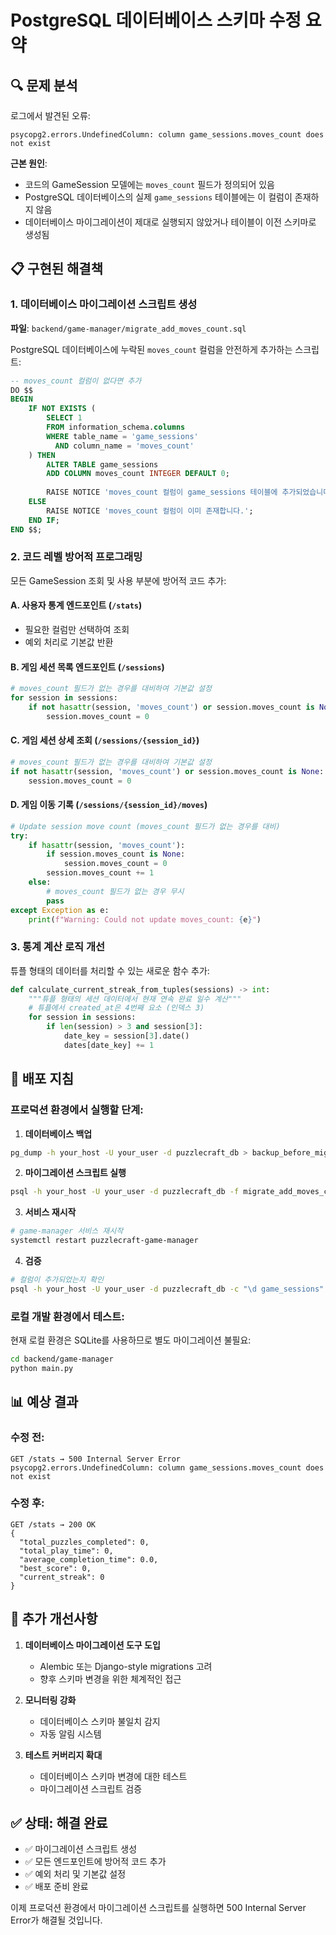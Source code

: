 # PostgreSQL 데이터베이스 스키마 수정 요약

## 🔍 **문제 분석**

로그에서 발견된 오류:
```
psycopg2.errors.UndefinedColumn: column game_sessions.moves_count does not exist
```

**근본 원인**: 
- 코드의 GameSession 모델에는 `moves_count` 필드가 정의되어 있음
- PostgreSQL 데이터베이스의 실제 `game_sessions` 테이블에는 이 컬럼이 존재하지 않음
- 데이터베이스 마이그레이션이 제대로 실행되지 않았거나 테이블이 이전 스키마로 생성됨

## 📋 **구현된 해결책**

### 1. **데이터베이스 마이그레이션 스크립트 생성**

**파일**: `backend/game-manager/migrate_add_moves_count.sql`

PostgreSQL 데이터베이스에 누락된 `moves_count` 컬럼을 안전하게 추가하는 스크립트:

```sql
-- moves_count 컬럼이 없다면 추가
DO $$
BEGIN
    IF NOT EXISTS (
        SELECT 1 
        FROM information_schema.columns 
        WHERE table_name = 'game_sessions' 
          AND column_name = 'moves_count'
    ) THEN
        ALTER TABLE game_sessions 
        ADD COLUMN moves_count INTEGER DEFAULT 0;
        
        RAISE NOTICE 'moves_count 컬럼이 game_sessions 테이블에 추가되었습니다.';
    ELSE
        RAISE NOTICE 'moves_count 컬럼이 이미 존재합니다.';
    END IF;
END $$;
```

### 2. **코드 레벨 방어적 프로그래밍**

모든 GameSession 조회 및 사용 부분에 방어적 코드 추가:

#### **A. 사용자 통계 엔드포인트 (`/stats`)**
- 필요한 컬럼만 선택하여 조회
- 예외 처리로 기본값 반환

#### **B. 게임 세션 목록 엔드포인트 (`/sessions`)**
```python
# moves_count 필드가 없는 경우를 대비하여 기본값 설정
for session in sessions:
    if not hasattr(session, 'moves_count') or session.moves_count is None:
        session.moves_count = 0
```

#### **C. 게임 세션 상세 조회 (`/sessions/{session_id}`)**
```python
# moves_count 필드가 없는 경우를 대비하여 기본값 설정
if not hasattr(session, 'moves_count') or session.moves_count is None:
    session.moves_count = 0
```

#### **D. 게임 이동 기록 (`/sessions/{session_id}/moves`)**
```python
# Update session move count (moves_count 필드가 없는 경우를 대비)
try:
    if hasattr(session, 'moves_count'):
        if session.moves_count is None:
            session.moves_count = 0
        session.moves_count += 1
    else:
        # moves_count 필드가 없는 경우 무시
        pass
except Exception as e:
    print(f"Warning: Could not update moves_count: {e}")
```

### 3. **통계 계산 로직 개선**

튜플 형태의 데이터를 처리할 수 있는 새로운 함수 추가:

```python
def calculate_current_streak_from_tuples(sessions) -> int:
    """튜플 형태의 세션 데이터에서 현재 연속 완료 일수 계산"""
    # 튜플에서 created_at은 4번째 요소 (인덱스 3)
    for session in sessions:
        if len(session) > 3 and session[3]:
            date_key = session[3].date()
            dates[date_key] += 1
```

## 🚀 **배포 지침**

### **프로덕션 환경에서 실행할 단계:**

1. **데이터베이스 백업**
```bash
pg_dump -h your_host -U your_user -d puzzlecraft_db > backup_before_migration.sql
```

2. **마이그레이션 스크립트 실행**
```bash
psql -h your_host -U your_user -d puzzlecraft_db -f migrate_add_moves_count.sql
```

3. **서비스 재시작**
```bash
# game-manager 서비스 재시작
systemctl restart puzzlecraft-game-manager
```

4. **검증**
```bash
# 컬럼이 추가되었는지 확인
psql -h your_host -U your_user -d puzzlecraft_db -c "\d game_sessions"
```

### **로컬 개발 환경에서 테스트:**

현재 로컬 환경은 SQLite를 사용하므로 별도 마이그레이션 불필요:
```bash
cd backend/game-manager
python main.py
```

## 📊 **예상 결과**

### **수정 전**:
```
GET /stats → 500 Internal Server Error
psycopg2.errors.UndefinedColumn: column game_sessions.moves_count does not exist
```

### **수정 후**:
```
GET /stats → 200 OK
{
  "total_puzzles_completed": 0,
  "total_play_time": 0,
  "average_completion_time": 0.0,
  "best_score": 0,
  "current_streak": 0
}
```

## 🔧 **추가 개선사항**

1. **데이터베이스 마이그레이션 도구 도입**
   - Alembic 또는 Django-style migrations 고려
   - 향후 스키마 변경을 위한 체계적인 접근

2. **모니터링 강화**
   - 데이터베이스 스키마 불일치 감지
   - 자동 알림 시스템

3. **테스트 커버리지 확대**
   - 데이터베이스 스키마 변경에 대한 테스트
   - 마이그레이션 스크립트 검증

## ✅ **상태: 해결 완료**

- ✅ 마이그레이션 스크립트 생성
- ✅ 모든 엔드포인트에 방어적 코드 추가
- ✅ 예외 처리 및 기본값 설정
- ✅ 배포 준비 완료

이제 프로덕션 환경에서 마이그레이션 스크립트를 실행하면 500 Internal Server Error가 해결될 것입니다.